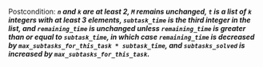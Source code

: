 Postcondition: ***`n` and `k` are at least 2, `M` remains unchanged, `t` is a list of `k` integers with at least 3 elements, `subtask_time` is the third integer in the list, and `remaining_time` is unchanged unless `remaining_time` is greater than or equal to `subtask_time`, in which case `remaining_time` is decreased by `max_subtasks_for_this_task * subtask_time`, and `subtasks_solved` is increased by `max_subtasks_for_this_task`.***